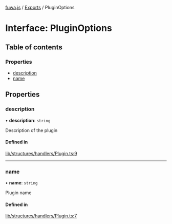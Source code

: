 [fuwa.js](../README.md) / [Exports](../modules.md) / PluginOptions

# Interface: PluginOptions

## Table of contents

### Properties

- [description](PluginOptions.md#description)
- [name](PluginOptions.md#name)

## Properties

### description

• **description**: `string`

Description of the plugin

#### Defined in

[lib/structures/handlers/Plugin.ts:9](https://github.com/Fuwajs/Fuwa.js/blob/c87c3be/src/lib/structures/handlers/Plugin.ts#L9)

___

### name

• **name**: `string`

Plugin name

#### Defined in

[lib/structures/handlers/Plugin.ts:7](https://github.com/Fuwajs/Fuwa.js/blob/c87c3be/src/lib/structures/handlers/Plugin.ts#L7)
